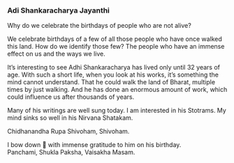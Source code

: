 ### Adi Shankaracharya Jayanthi

Why do we celebrate the birthdays of people who are not alive?  
  
We celebrate birthdays of a few of all those people who have once walked this land. How do we identify those few? The people who have an immense effect on us and the ways we live.   
  
It’s interesting to see Adhi Shankaracharya has lived only until 32 years of age. With such a short life, when you look at his works, it’s something the mind cannot understand. That he could walk the land of Bharat, multiple times by just walking. And he has done an enormous amount of work, which could influence us after thousands of years.  
  
Many of his writings are well sung today. I am interested in his Stotrams. My mind sinks so well in his Nirvana Shatakam.   
  
Chidhanandha Rupa Shivoham, Shivoham.   
  
I bow down 🙏 with immense gratitude to him on his birthday.  
Panchami, Shukla Paksha, Vaisakha Masam.  


